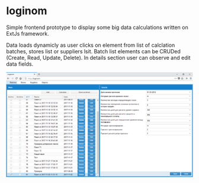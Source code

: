# loginom

Simple frontend  prototype to display some big data calculations written on ExtJs framework. 

Data loads dynamicly as user clicks on element from list of calclation batches, stores list or suppliers lsit. 
Batch list elements can be CRUDed (Create, Read, Update, Delete). 
In details section user can observe and edit data fields. 

![alt text](https://github.com/Gaever/loginom/blob/master/screenshots/Active%20batch%20selected.png)
